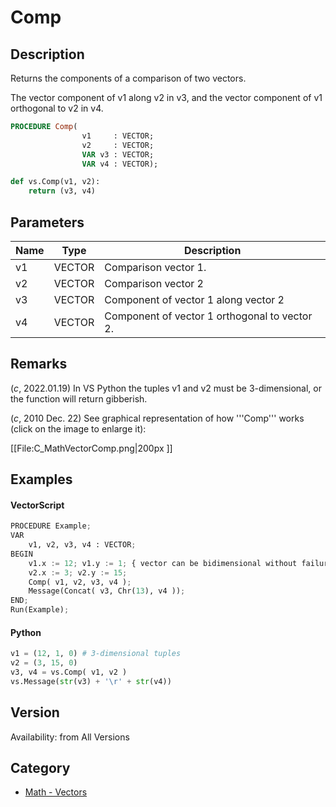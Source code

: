 # Comp

## Description
Returns the components of a comparison of two vectors.

The vector component of v1 along v2 in v3, and the vector component of v1 orthogonal to v2 in v4.

```pascal
PROCEDURE Comp(
				v1     : VECTOR;
				v2     : VECTOR;
				VAR v3 : VECTOR;
				VAR v4 : VECTOR);
```

```python
def vs.Comp(v1, v2):
    return (v3, v4)
```

## Parameters
|Name|Type|Description|
|---|---|---|
|v1|VECTOR|Comparison vector 1.|
|v2|VECTOR|Comparison vector 2|
|v3|VECTOR|Component of vector 1 along vector 2|
|v4|VECTOR|Component of vector 1 orthogonal to vector 2.|

## Remarks
(*_c_*, 2022.01.19) In VS Python the tuples v1 and v2 must be 3-dimensional, or the function will return gibberish.

(*_c_*, 2010 Dec. 22) See graphical representation of how '''Comp''' works (click on the image to enlarge it):

[[File:C_MathVectorComp.png|200px ]]

## Examples
#### VectorScript ####
```python
PROCEDURE Example;
VAR
    v1, v2, v3, v4 : VECTOR;
BEGIN
    v1.x := 12; v1.y := 1; { vector can be bidimensional without failure }
    v2.x := 3; v2.y := 15;
    Comp( v1, v2, v3, v4 );
    Message(Concat( v3, Chr(13), v4 ));
END;
Run(Example);
```
#### Python ####
```python
v1 = (12, 1, 0) # 3-dimensional tuples
v2 = (3, 15, 0)
v3, v4 = vs.Comp( v1, v2 )
vs.Message(str(v3) + '\r' + str(v4))
```

## Version
Availability: from All Versions

## Category
* [Math - Vectors](../Categories/Math%20-%20Vectors.md)
